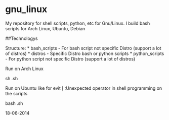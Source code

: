 gnu_linux
=========

My repository for shell scripts, python, etc for Gnu/Linux. I build bash scripts for Arch Linux, Ubuntu, Debian


##Technologys

Structure:
	* bash_scripts - For bash script not specific Distro (support a lot of distros)
	* distros - Specific Distro bash or python scripts 
	* python_scripts - For python script not specific Distro (support a lot of distros)

Run on Arch Linux 

sh .sh

Run on Ubuntu like for evit [ :Unexpected operator in shell programming on the scripts

bash .sh


18-06-2014
